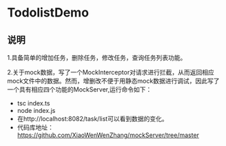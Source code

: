 # TodolistDemo

## 说明

1.具备简单的增加任务，删除任务，修改任务，查询任务列表功能。

2.关于mock数据，写了一个MockInterceptor对请求进行拦截，从而返回相应mock文件中的数据。然而，增删改不便于用静态mock数据进行调试，因此写了一个具有相应四个功能的MockServer,运行命令如下：
- tsc index.ts
- node index.js
- 在http://localhost:8082/task/list可以看到数据的变化。
- 代码库地址： https://github.com/XiaoWenWenZhang/mockServer/tree/master
